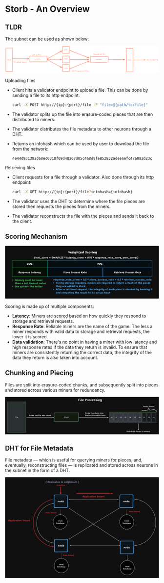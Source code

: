 # Storb - An Overview

## TLDR

The subnet can be used as shown below:

![overview](../assets/overview.png)

Uploading files

- Client hits a validator endpoint to upload a file. This can be done by sending a file to its http endpoint:

    ```bash
    curl -X POST http://{ip}:{port}/file -F "file=@{path/to/file}"
    ```

- The validator splits up the file into erasure-coded pieces that are then distributed to miners.
- The validator distributes the file metadata to other neurons through a DHT.
- Returns an infohash which can be used by user to download the file from the network:

    ```
    4e44d931392d68ec0318f09d48267d05c4a8d9fe852832adeeaefc47a892d23c
    ```

Retrieving files

- Client requests for a file through a validator. Also done through its http endpoint:

    ```bash
    curl -X GET http://{ip}:{port}/file?infohash={infohash}
    ```

- The validator uses the DHT to determine where the file pieces are stored then requests the pieces from the miners.
- The validator reconstructs the file with the pieces and sends it back to the client.

## Scoring Mechanism

![scoring](../assets/weight-scoring.png)

Scoring is made up of multiple components:

- **Latency**: Miners are scored based on how quickly they respond to storage and retrieval requests.
- **Response Rate**: Reliable miners are the name of the game. The less a miner responds with valid data to storage and retrieval requests, the lower it is scored.
- **Data validation**: There's no point in having a miner with low latency and high response rates if the data they return is invalid. To ensure that miners are consistently returning the correct data, the integrity of the data they return is also taken into account.

## Chunking and Piecing

Files are split into erasure-coded chunks, and subsequently split into pieces and stored across various miners for redundancy.

![chunk](../assets/chunk.png)

## DHT for File Metadata

File metadata — which is useful for querying miners for pieces, and, eventually, reconstructing files — is replicated and stored across neurons in the subnet in the form of a DHT.

![metadata](../assets/metadata.png)
